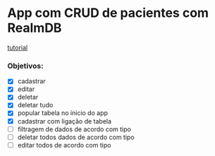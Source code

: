 # App com CRUD de pacientes com RealmDB

[tutorial](https://www.youtube.com/watch?v=kKV6AXVcVnI)

### Objetivos:
- [x] cadastrar
- [x] editar
- [x] deletar
- [x] deletar tudo
- [x] popular tabela no ínicio do app
- [x] cadastrar com ligação de tabela
- [ ] filtragem de dados de acordo com tipo
- [ ] deletar todos dados de acordo com tipo
- [ ] editar todos de acordo com tipo
